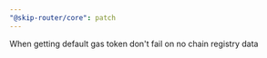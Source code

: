 ```yaml
---
"@skip-router/core": patch
---
```


When getting default gas token don't fail on no chain registry data
